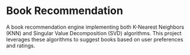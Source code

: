# Book Recommendation
A book recommendation engine implementing both K-Nearest Neighbors (KNN) and Singular Value Decomposition (SVD) algorithms. This project leverages these algorithms to suggest books based on user preferences and ratings.
